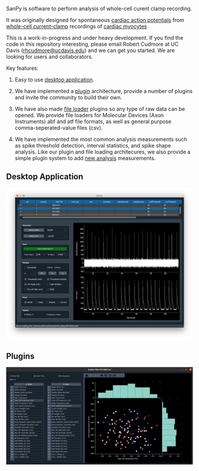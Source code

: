 SanPy is software to perform analysis of whole-cell curent clamp recording. 

It was originally designed for spontaneous [cardiac action potentials][cardiac action potential] from [whole-cell current-clamp][patch-clamp] recordings of [cardiac myocytes]

This is a work-in-progress and under heavy development. If you find the code in this repository interesting, please email Robert Cudmore at UC Davis (rhcudmore@ucdavis.edu) and we can get you started. We are looking for users and collaborators.

Key features:

1) Easy to use [desktop application](desktop-application).

2) We have implemented a [plugin](plugins) architecture, provide a number of plugins and invite the community to build their own.

3) We have also made [file loader](file-loaders) plugins so any type of raw data can be opened. We provide file loaders for Molecular Devices (Axon Instruments) abf and atf file formats, as well as general purpose comma-seperated-value files (csv).

4) We have implemented the most common analysis measurements such as spike threshold detection, interval statistics, and spike shape analysis. Like our plugin and file loading architecures, we also provide a simple plugin system to add [new analysis](user-analysis) measurements.

## Desktop Application

<IMG SRC="img/sanpy-pyqt-1.png" width=900>

## Plugins

<IMG SRC="img/plugins/scatter-plot.png" width=700>

<!-- ### On the web -->

<!-- <IMG SRC="img/dash-june4.png" width=900 border=1> -->

<!--
## For anyone interested

SanPy is pronounced ['senpai']['senpai']
-->

[cardiac action potential]: https://en.wikipedia.org/wiki/Cardiac_action_potential
[cardiac myocytes]: https://en.wikipedia.org/wiki/Cardiac_muscle_cell
[patch-clamp]: https://en.wikipedia.org/wiki/Patch_clamp

['senpai']: https://en.wikipedia.org/wiki/Senpai_and_k%C5%8Dhai
